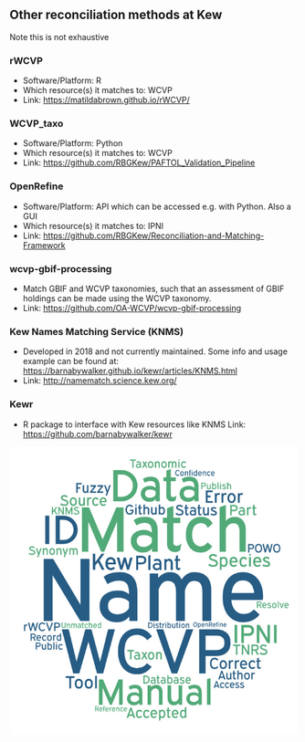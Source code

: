 

## Other reconciliation methods at Kew

Note this is not exhaustive

### rWCVP
- Software/Platform: R
- Which resource(s) it matches to: WCVP
- Link: https://matildabrown.github.io/rWCVP/

### WCVP_taxo
- Software/Platform: Python
- Which resource(s) it matches to: WCVP
- Link: https://github.com/RBGKew/PAFTOL_Validation_Pipeline

### OpenRefine
- Software/Platform: API which can be accessed e.g. with Python. Also a GUI
- Which resource(s) it matches to: IPNI
- Link: https://github.com/RBGKew/Reconciliation-and-Matching-Framework


### wcvp-gbif-processing
- Match GBIF and WCVP taxonomies, such that an assessment of GBIF holdings can be made using the WCVP taxonomy.
- Link: https://github.com/OA-WCVP/wcvp-gbif-processing

### Kew Names Matching Service (KNMS) 

- Developed in 2018 and not currently maintained. Some info and usage example can be found at: https://barnabywalker.github.io/kewr/articles/KNMS.html
- Link: http://namematch.science.kew.org/ 
### Kewr 

- R package to interface with Kew resources like KNMS Link: https://github.com/barnabywalker/kewr 

![resolution_word_cloud.jpeg](figs/resolution_word_cloud.jpeg)